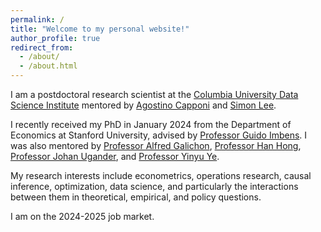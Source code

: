 ```yaml
---
permalink: /
title: "Welcome to my personal website!"
author_profile: true
redirect_from: 
  - /about/
  - /about.html
---
```



I am a postdoctoral research scientist at the [Columbia University Data Science Institute](https://datascience.columbia.edu/) mentored by [Agostino Capponi](https://www.columbia.edu/~ac3827/) and [Simon Lee](https://econ.columbia.edu/econpeople/sokbae-simon-lee/).

I recently received my PhD in January 2024 from the Department of Economics at Stanford University, advised by [Professor Guido Imbens](https://www.gsb.stanford.edu/faculty-research/faculty/guido-w-imbens). I was also mentored by [Professor Alfred Galichon](https://alfredgalichon.com/), [Professor Han Hong](https://profiles.stanford.edu/han-hong), [Professor Johan Ugander](https://web.stanford.edu/~jugander/), and [Professor  Yinyu Ye](https://web.stanford.edu/~yyye/).

My research interests include econometrics, operations research, causal inference, optimization, data science, and particularly the interactions between them in theoretical, empirical, and policy questions.

I am on the 2024-2025 job market.
